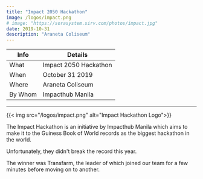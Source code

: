 ```yaml
---
title: "Impact 2050 Hackathon"
image: /logos/impact.png
# image: "https://sorasystem.sirv.com/photos/impact.jpg"
date: 2019-10-31
description: "Araneta Coliseum"
---
```



Info | Details 
--- | ---
What | Impact 2050 Hackathon
When | October 31 2019
Where | Araneta Coliseum
By Whom | Impacthub Manila
---


{{< img src="/logos/impact.png" alt="Impact Hackathon Logo">}}


The Impact Hackathon is an initiative by Impacthub Manila which aims to make it to the Guiness Book of World records as the biggest hackathon in the world. 

Unfortunately, they didn't break the record this year.

The winner was Transfarm, the leader of which joined our team for a few minutes before moving on to another. 

